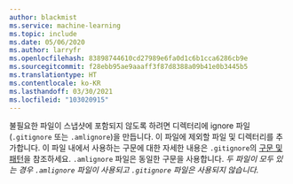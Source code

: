 ```yaml
---
author: blackmist
ms.service: machine-learning
ms.topic: include
ms.date: 05/06/2020
ms.author: larryfr
ms.openlocfilehash: 83898744610cd27989e6fa0d1c6b1cca6286cb9e
ms.sourcegitcommit: f28ebb95ae9aaaff3f87d8388a09b41e0b3445b5
ms.translationtype: HT
ms.contentlocale: ko-KR
ms.lasthandoff: 03/30/2021
ms.locfileid: "103020915"
---
```

불필요한 파일이 스냅샷에 포함되지 않도록 하려면 디렉터리에 ignore 파일(`.gitignore` 또는 `.amlignore`)을 만듭니다. 이 파일에 제외할 파일 및 디렉터리를 추가합니다. 이 파일 내에서 사용하는 구문에 대한 자세한 내용은 `.gitignore`의 [구문 및 패턴](https://git-scm.com/docs/gitignore)을 참조하세요. `.amlignore` 파일은 동일한 구문을 사용합니다. _두 파일이 모두 있는 경우 `.amlignore` 파일이 사용되고 `.gitignore` 파일은 사용되지 않습니다._
